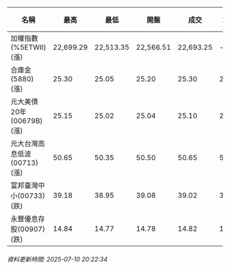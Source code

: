 | 名稱 | 最高 | 最低 | 開盤 | 成交 | 均價 | 成交金額(億) | 昨收 | 漲跌幅 | 漲跌 | 總量 | 昨量 | 振幅 |
| -------- | -------- | -------- | -------- |-------- | -------- | -------- |-------- |-------- |-------- | -------- | -------- |-------- |
|加權指數(%5ETWII) (漲)|22,699.29|22,513.35|22,566.51|22,693.25|-|3,185.16|22,527.01|0.74%|166.24|5,496,279|0|0.83%|
|合庫金(5880) (漲)|25.30|25.05|25.20|25.30|25.23|1.99|25.20|0.40%|0.10|7,883|5,440|0.99%|
|元大美債20年(00679B) (漲)|25.15|25.02|25.04|25.10|25.08|8.04|24.71|1.58%|0.39|32,060|29,487|0.53%|
|元大台灣高息低波(00713) (漲)|50.65|50.35|50.50|50.65|50.52|3.42|50.45|0.40%|0.20|6,774|7,116|0.59%|
|富邦臺灣中小(00733) (跌)|39.18|38.95|39.08|39.02|39.03|0.258|39.06|0.10%|0.04|661|606|0.59%|
|永豐優息存股(00907) (跌)|14.84|14.77|14.78|14.82|14.80|0.179|14.85|0.20%|0.03|1,211|702|0.47%|
###### 資料更新時間: 2025-07-10 20:22:34